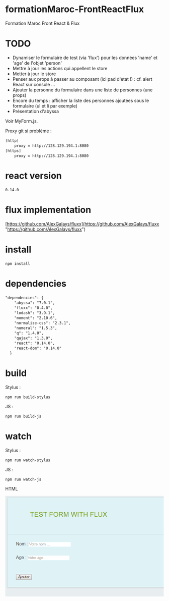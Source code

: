 # formationMaroc-FrontReactFlux
Formation Maroc Front React & Flux

# TODO
- Dynamiser le formulaire de test (via 'flux') pour les données 'name' et 'age' de l'objet 'person'
- Mettre à jour les actions qui appellent le store
- Metter à jour le store
- Penser aux props à passer au composant (ici pad d'etat !) : cf. alert React sur console ...
- Ajouter la personne du formulaire dans une liste de personnes (une props)
- Encore du temps : afficher la liste des personnes ajoutées sous le formulaire (ul et li par exemple)
- Présentation d'abyssa

Voir MyForm.js.

Proxy git si problème :
```
[http]
	proxy = http://128.129.194.1:8080
[https]
	proxy = http://128.129.194.1:8080
```

# react version
```
0.14.0
```
# flux implementation
[https://github.com/AlexGalays/fluxx](https://github.com/AlexGalays/fluxx "https://github.com/AlexGalays/fluxx")

# install
```
npm install
```

# dependencies
```
"dependencies": {
    "abyssa": "7.0.1",
    "fluxx": "0.4.0",
    "lodash": "3.9.1",
    "moment": "2.10.6",
    "normalize-css": "2.3.1",
    "numeral": "1.5.3",
    "q": "1.4.0",
    "qajax": "1.3.0",
    "react": "0.14.0",
    "react-dom": "0.14.0"
  }
```

# build
Stylus :
```
npm run build-stylus
```

JS :
```
npm run build-js
```

# watch
Stylus :
```
npm run watch-stylus
```

JS :
```
npm run watch-js
```

HTML

![alt tag](./Capture.PNG)

